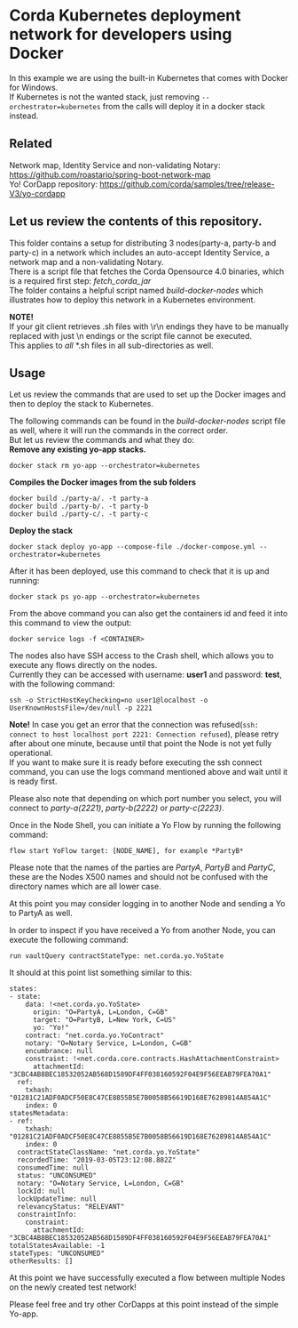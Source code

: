 # Corda Kubernetes deployment network for developers using Docker

In this example we are using the built-in Kubernetes that comes with Docker for Windows.  
If Kubernetes is not the wanted stack, just removing `--orchestrator=kubernetes` from the calls will deploy it in a docker stack instead.  

## Related
Network map, Identity Service and non-validating Notary: https://github.com/roastario/spring-boot-network-map  
Yo! CorDapp repository: https://github.com/corda/samples/tree/release-V3/yo-cordapp  

## Let us review the contents of this repository.

This folder contains a setup for distributing 3 nodes(party-a, party-b and party-c) in a network which includes an auto-accept Identity Service, a network map and a non-validating Notary.  
There is a script file that fetches the Corda Opensource 4.0 binaries, which is a required first step: *fetch_corda_jar*  
The folder contains a helpful script named *build-docker-nodes* which illustrates how to deploy this network in a Kubernetes environment.  

**NOTE!**   
If your git client retrieves .sh files with \r\n endings they have to be manually replaced with just \n endings or the script file cannot be executed.  
This applies to _all_ *.sh files in all sub-directories as well.  

## Usage  
Let us review the commands that are used to set up the Docker images and then to deploy the stack to Kubernetes.  

The following commands can be found in the *build-docker-nodes* script file as well, where it will run the commands in the correct order.  
But let us review the commands and what they do:  
**Remove any existing yo-app stacks.**  
```
docker stack rm yo-app --orchestrator=kubernetes
```

**Compiles the Docker images from the sub folders**  
```
docker build ./party-a/. -t party-a
docker build ./party-b/. -t party-b
docker build ./party-c/. -t party-c
```

**Deploy the stack**  
```
docker stack deploy yo-app --compose-file ./docker-compose.yml --orchestrator=kubernetes  
```

After it has been deployed, use this command to check that it is up and running:  
```
docker stack ps yo-app --orchestrator=kubernetes
```

From the above command you can also get the containers id and feed it into this command to view the output:  
```
docker service logs -f <CONTAINER>
```

The nodes also have SSH access to the Crash shell, which allows you to execute any flows directly on the nodes.    
Currently they can be accessed with username: **user1** and password: **test**, with the following command:  
```
ssh -o StrictHostKeyChecking=no user1@localhost -o UserKnownHostsFile=/dev/null -p 2221
```
**Note!**
In case you get an error that the connection was refused(`ssh: connect to host localhost port 2221: Connection refused`), please retry after about one minute, because until that point the Node is not yet fully operational.  
If you want to make sure it is ready before executing the ssh connect command, you can use the logs command mentioned above and wait until it is ready first.  

Please also note that depending on which port number you select, you will connect to *party-a(2221)*, *party-b(2222)* or *party-c(2223)*.  


Once in the Node Shell, you can initiate a Yo Flow by running the following command:  
```
flow start YoFlow target: [NODE_NAME], for example *PartyB*
```
Please note that the names of the parties are *PartyA*, *PartyB* and *PartyC*, these are the Nodes X500 names and should not be confused with the directory names which are all lower case.  

At this point you may consider logging in to another Node and sending a Yo to PartyA as well.  

In order to inspect if you have received a Yo from another Node, you can execute the following command:  
```
run vaultQuery contractStateType: net.corda.yo.YoState
```

It should at this point list something similar to this:  
```
states:
- state:
    data: !<net.corda.yo.YoState>
      origin: "O=PartyA, L=London, C=GB"
      target: "O=PartyB, L=New York, C=US"
      yo: "Yo!"
    contract: "net.corda.yo.YoContract"
    notary: "O=Notary Service, L=London, C=GB"
    encumbrance: null
    constraint: !<net.corda.core.contracts.HashAttachmentConstraint>
      attachmentId: "3CBC4AB8BEC18532052AB568D1589DF4FF038160592F04E9F56EEAB79FEA70A1"
  ref:
    txhash: "01281C21ADF0ADCF50E8C47CE8855B5E7B0058B56619D168E76289814A854A1C"
    index: 0
statesMetadata:
- ref:
    txhash: "01281C21ADF0ADCF50E8C47CE8855B5E7B0058B56619D168E76289814A854A1C"
    index: 0
  contractStateClassName: "net.corda.yo.YoState"
  recordedTime: "2019-03-05T23:12:08.882Z"
  consumedTime: null
  status: "UNCONSUMED"
  notary: "O=Notary Service, L=London, C=GB"
  lockId: null
  lockUpdateTime: null
  relevancyStatus: "RELEVANT"
  constraintInfo:
    constraint:
      attachmentId: "3CBC4AB8BEC18532052AB568D1589DF4FF038160592F04E9F56EEAB79FEA70A1"
totalStatesAvailable: -1
stateTypes: "UNCONSUMED"
otherResults: []
```

At this point we have successfully executed a flow between multiple Nodes on the newly created test network!  

Please feel free and try other CorDapps at this point instead of the simple Yo-app.  
